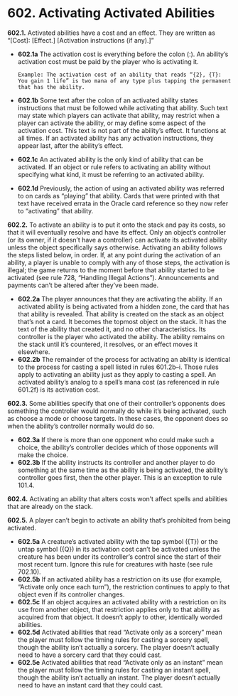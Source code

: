 # **602.** Activating Activated Abilities

**602.1.** Activated abilities have a cost and an effect. They are written as “[Cost]: [Effect.] [Activation instructions (if any).]”
+ **602.1a** The activation cost is everything before the colon (:). An ability’s activation cost must be paid by the player who is activating it.

      Example: The activation cost of an ability that reads “{2}, {T}: You gain 1 life” is two mana of any type plus tapping the permanent that has the ability.
+ **602.1b** Some text after the colon of an activated ability states instructions that must be followed while activating that ability. Such text may state which players can activate that ability, may restrict when a player can activate the ability, or may define some aspect of the activation cost. This text is not part of the ability’s effect. It functions at all times. If an activated ability has any activation instructions, they appear last, after the ability’s effect.
+ **602.1c** An activated ability is the only kind of ability that can be activated. If an object or rule refers to activating an ability without specifying what kind, it must be referring to an activated ability.
+ **602.1d** Previously, the action of using an activated ability was referred to on cards as “playing” that ability. Cards that were printed with that text have received errata in the Oracle card reference so they now refer to “activating” that ability.

**602.2.** To activate an ability is to put it onto the stack and pay its costs, so that it will eventually resolve and have its effect. Only an object’s controller (or its owner, if it doesn’t have a controller) can activate its activated ability unless the object specifically says otherwise. Activating an ability follows the steps listed below, in order. If, at any point during the activation of an ability, a player is unable to comply with any of those steps, the activation is illegal; the game returns to the moment before that ability started to be activated (see rule 728, “Handling Illegal Actions”). Announcements and payments can’t be altered after they’ve been made.
+ **602.2a** The player announces that they are activating the ability. If an activated ability is being activated from a hidden zone, the card that has that ability is revealed. That ability is created on the stack as an object that’s not a card. It becomes the topmost object on the stack. It has the text of the ability that created it, and no other characteristics. Its controller is the player who activated the ability. The ability remains on the stack until it’s countered, it resolves, or an effect moves it elsewhere.
+ **602.2b** The remainder of the process for activating an ability is identical to the process for casting a spell listed in rules 601.2b–i. Those rules apply to activating an ability just as they apply to casting a spell. An activated ability’s analog to a spell’s mana cost (as referenced in rule 601.2f) is its activation cost.

**602.3.** Some abilities specify that one of their controller’s opponents does something the controller would normally do while it’s being activated, such as choose a mode or choose targets. In these cases, the opponent does so when the ability’s controller normally would do so.
+ **602.3a** If there is more than one opponent who could make such a choice, the ability’s controller decides which of those opponents will make the choice.
+ **602.3b** If the ability instructs its controller and another player to do something at the same time as the ability is being activated, the ability’s controller goes first, then the other player. This is an exception to rule 101.4.

**602.4.** Activating an ability that alters costs won’t affect spells and abilities that are already on the stack.

**602.5.** A player can’t begin to activate an ability that’s prohibited from being activated.
+ **602.5a** A creature’s activated ability with the tap symbol ({T}) or the untap symbol ({Q}) in its activation cost can’t be activated unless the creature has been under its controller’s control since the start of their most recent turn. Ignore this rule for creatures with haste (see rule 702.10).
+ **602.5b** If an activated ability has a restriction on its use (for example, “Activate only once each turn”), the restriction continues to apply to that object even if its controller changes.
+ **602.5c** If an object acquires an activated ability with a restriction on its use from another object, that restriction applies only to that ability as acquired from that object. It doesn’t apply to other, identically worded abilities.
+ **602.5d** Activated abilities that read “Activate only as a sorcery” mean the player must follow the timing rules for casting a sorcery spell, though the ability isn’t actually a sorcery. The player doesn’t actually need to have a sorcery card that they could cast.
+ **602.5e** Activated abilities that read “Activate only as an instant” mean the player must follow the timing rules for casting an instant spell, though the ability isn’t actually an instant. The player doesn’t actually need to have an instant card that they could cast.

